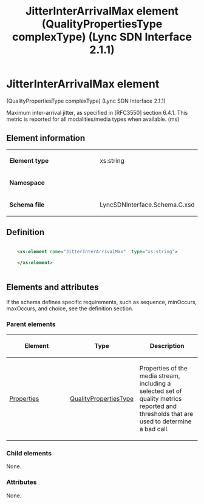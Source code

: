 ﻿---
title: JitterInterArrivalMax element (QualityPropertiesType complexType) (Lync SDN Interface 2.1.1)
TOCTitle: JitterInterArrivalMax element
ms:assetid: 8d5711b9-8999-2fbf-18be-ebd7da54a50a
ms:mtpsurl: https://msdn.microsoft.com/library/Dn912750(v=office.15)
ms:contentKeyID: 64126920
ms.date: 02/16/2015
mtps_version: v=office.15
dev_langs:
- xml
---

# JitterInterArrivalMax element 

(QualityPropertiesType complexType) (Lync SDN Interface 2.1.1)

Maximum inter-arrival jitter, as specified in \[RFC3550\] section 6.4.1. This metric is reported for all modalities/media types when available. (ms)

## Element information

<table>
<colgroup>
<col style="width: 50%" />
<col style="width: 50%" />
</colgroup>
<tbody>
<tr class="odd">
<td><p><strong>Element type</strong></p></td>
<td><p>xs:string</p></td>
</tr>
<tr class="even">
<td><p><strong>Namespace</strong></p></td>
<td><p></p></td>
</tr>
<tr class="odd">
<td><p><strong>Schema file</strong></p></td>
<td><p>LyncSDNInterface.Schema.C.xsd</p></td>
</tr>
</tbody>
</table>


## Definition

```xml

    <xs:element name="JitterInterArrivalMax"  type="xs:string">
    
    </xs:element>
  
```

## Elements and attributes

If the schema defines specific requirements, such as sequence, minOccurs, maxOccurs, and choice, see the definition section.

### Parent elements

<table>
<colgroup>
<col style="width: 33%" />
<col style="width: 33%" />
<col style="width: 33%" />
</colgroup>
<thead>
<tr class="header">
<th><p>Element</p></th>
<th><p>Type</p></th>
<th><p>Description</p></th>
</tr>
</thead>
<tbody>
<tr class="odd">
<td><p><a href="properties-element-qualitytype-complextype-lync-sdn-interface-2-1-1.md">Properties</a></p></td>
<td><p><a href="qualitypropertiestype-complextype-lync-sdn-interface-2-1-1.md">QualityPropertiesType</a></p></td>
<td><p>Properties of the media stream, including a selected set of quality metrics reported and thresholds that are used to determine a bad call.</p></td>
</tr>
</tbody>
</table>


### Child elements

None.

### Attributes

None.

